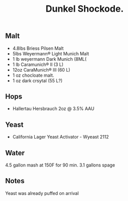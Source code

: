 ﻿---
layout: post
title: Dunkel Shockode.
tags: [ beer ]
---
## Malt
- 4.8lbs Briess Pilsen Malt 
- 5lbs Weyermann® Light Munich Malt 
- 1 lb weyermann Dark Munich (8ML(
- 1 lb Caramunich® II  (3  L)
- 12oz CaraMunich® III (60 L)
- 1 oz chocloate malt.
- 1 oz dark crsytal (55 L?) 
## Hops
-  Hallertau Hersbrauch 2oz @ 3.5% AAU
## Yeast
-  California Lager Yeast Activator - Wyeast 2112 
## Water
4.5 gallon mash at 150F for 90 min. 3.1 gallons spage 
## Notes
Yeast was already puffed on arrival
